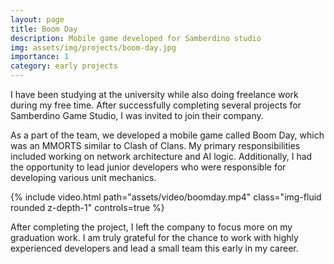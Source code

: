 ```yaml
---
layout: page
title: Boom Day
description: Mobile game developed for Samberdino studio
img: assets/img/projects/boom-day.jpg
importance: 1
category: early projects
---
```


I have been studying at the university while also doing freelance work during my free time. After successfully completing several projects for Samberdino Game Studio, I was invited to join their company.

As a part of the team, we developed a mobile game called Boom Day, which was an MMORTS similar to Clash of Clans. My primary responsibilities included working on network architecture and AI logic. Additionally, I had the opportunity to lead junior developers who were responsible for developing various unit mechanics.

<div class="row mt-3">
    <div class="col-sm mt-3 mt-md-0">
        {% include video.html path="assets/video/boomday.mp4" class="img-fluid rounded z-depth-1" controls=true %}
    </div>
</div>

After completing the project, I left the company to focus more on my graduation work. I am truly grateful for the chance to work with highly experienced developers and lead a small team this early in my career.